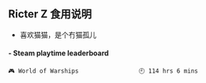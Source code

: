 ## Ricter Z 食用说明
- 喜欢猫猫，是个冇猫孤儿

<!-- steam-box start -->
#### - Steam playtime leaderboard
```text
🎮 World of Warships                 🕘 114 hrs 6 mins
```
<!-- Powered by https://github.com/YouEclipse/steam-box . -->
<!-- steam-box end -->
